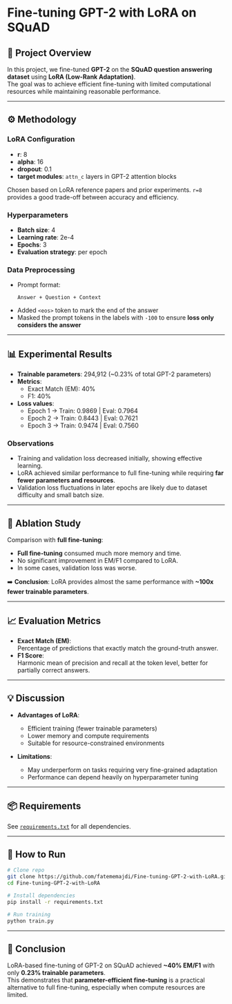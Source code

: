 # Fine-tuning GPT-2 with LoRA on SQuAD

## 📌 Project Overview
In this project, we fine-tuned **GPT-2** on the **SQuAD question answering dataset** using **LoRA (Low-Rank Adaptation)**.  
The goal was to achieve efficient fine-tuning with limited computational resources while maintaining reasonable performance.

---

## ⚙️ Methodology

### LoRA Configuration
- **r**: 8  
- **alpha**: 16  
- **dropout**: 0.1  
- **target modules**: `attn_c` layers in GPT-2 attention blocks  

Chosen based on LoRA reference papers and prior experiments. `r=8` provides a good trade-off between accuracy and efficiency.

### Hyperparameters
- **Batch size**: 4  
- **Learning rate**: 2e-4  
- **Epochs**: 3  
- **Evaluation strategy**: per epoch  

### Data Preprocessing
- Prompt format:  
  ```
  Answer + Question + Context
  ```
- Added `<eos>` token to mark the end of the answer  
- Masked the prompt tokens in the labels with `-100` to ensure **loss only considers the answer**  

---

## 📊 Experimental Results

- **Trainable parameters**: 294,912 (~0.23% of total GPT-2 parameters)  
- **Metrics**:  
  - Exact Match (EM): 40%  
  - F1: 40%  
- **Loss values**:  
  - Epoch 1 → Train: 0.9869 | Eval: 0.7964  
  - Epoch 2 → Train: 0.8443 | Eval: 0.7621  
  - Epoch 3 → Train: 0.9474 | Eval: 0.7560  

### Observations
- Training and validation loss decreased initially, showing effective learning.  
- LoRA achieved similar performance to full fine-tuning while requiring **far fewer parameters and resources**.  
- Validation loss fluctuations in later epochs are likely due to dataset difficulty and small batch size.  

---

## 🔬 Ablation Study
Comparison with **full fine-tuning**:
- **Full fine-tuning** consumed much more memory and time.  
- No significant improvement in EM/F1 compared to LoRA.  
- In some cases, validation loss was worse.  

➡️ **Conclusion**: LoRA provides almost the same performance with **~100x fewer trainable parameters**.  

---

## 📈 Evaluation Metrics
- **Exact Match (EM)**:  
  Percentage of predictions that exactly match the ground-truth answer.  
- **F1 Score**:  
  Harmonic mean of precision and recall at the token level, better for partially correct answers.  

---

## 💡 Discussion
- **Advantages of LoRA**:  
  - Efficient training (fewer trainable parameters)  
  - Lower memory and compute requirements  
  - Suitable for resource-constrained environments  

- **Limitations**:  
  - May underperform on tasks requiring very fine-grained adaptation  
  - Performance can depend heavily on hyperparameter tuning  

---

## 📦 Requirements
See [`requirements.txt`](./requirements.txt) for all dependencies.

---

## 🚀 How to Run
```bash
# Clone repo
git clone https://github.com/fatememajdi/Fine-tuning-GPT-2-with-LoRA.git
cd Fine-tuning-GPT-2-with-LoRA

# Install dependencies
pip install -r requirements.txt

# Run training
python train.py
```

---

## 📜 Conclusion
LoRA-based fine-tuning of GPT-2 on SQuAD achieved **~40% EM/F1** with only **0.23% trainable parameters**.  
This demonstrates that **parameter-efficient fine-tuning** is a practical alternative to full fine-tuning, especially when compute resources are limited.
